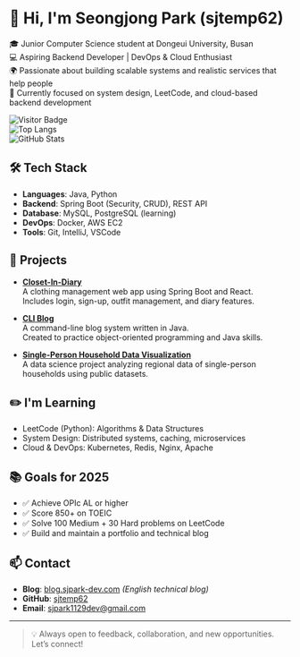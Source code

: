 # 👋 Hi, I'm Seongjong Park (sjtemp62)

🎓 Junior Computer Science student at Dongeui University, Busan  
💻 Aspiring Backend Developer | DevOps & Cloud Enthusiast  
🌍 Passionate about building scalable systems and realistic services that help people  
🌱 Currently focused on system design, LeetCode, and cloud-based backend development

![Visitor Badge](https://komarev.com/ghpvc/?username=sjtemp62&style=flat&color=blue)  
![Top Langs](https://github-readme-stats.vercel.app/api/top-langs/?username=sjtemp62&layout=compact&hide=html)  
![GitHub Stats](https://github-readme-stats.vercel.app/api?username=sjtemp62&show_icons=true&theme=default&hide=contribs)

## 🛠 Tech Stack
- **Languages**: Java, Python  
- **Backend**: Spring Boot (Security, CRUD), REST API  
- **Database**: MySQL, PostgreSQL (learning)  
- **DevOps**: Docker, AWS EC2  
- **Tools**: Git, IntelliJ, VSCode  

## 🚀 Projects
- [**Closet-In-Diary**](https://github.com/sjtemp62/ClosetInDiary-Backend)  
  A clothing management web app using Spring Boot and React.  
  Includes login, sign-up, outfit management, and diary features.

- [**CLI Blog**](https://github.com/sjtemp62/CLI-Blog)  
  A command-line blog system written in Java.  
  Created to practice object-oriented programming and Java skills.

- [**Single-Person Household Data Visualization**](https://github.com/sjtemp62/DataScienceProgrammingProject)  
  A data science project analyzing regional data of single-person households using public datasets.

## ✏️ I'm Learning
- LeetCode (Python): Algorithms & Data Structures  
- System Design: Distributed systems, caching, microservices  
- Cloud & DevOps: Kubernetes, Redis, Nginx, Apache

## 📚 Goals for 2025
- ✅ Achieve OPIc AL or higher  
- ✅ Score 850+ on TOEIC  
- ✅ Solve 100 Medium + 30 Hard problems on LeetCode  
- ✅ Build and maintain a portfolio and technical blog

## 📫 Contact
- **Blog**: [blog.sjpark-dev.com](https://blog.sjpark-dev.com) *(English technical blog)*  
- **GitHub**: [sjtemp62](https://github.com/sjtemp62)  
- **Email**: sjpark1129dev@gmail.com  

---

> 💡 Always open to feedback, collaboration, and new opportunities. Let’s connect!
